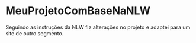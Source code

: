 # MeuProjetoComBaseNaNLW
Seguindo as instruções da NLW fiz alterações no projeto e adaptei para um site de outro segmento.
